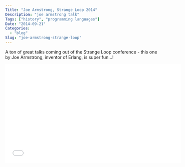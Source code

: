 ```yaml
---
Title: "Joe Armstrong, Strange Loop 2014"
Description: "joe armstrong talk"
Tags: ["history", "programming languages"]
Date: "2014-09-21"
Categories:
  - "blog"
Slug: "joe-armstrong-strange-loop"
---
```


A ton of great talks coming out of the Strange Loop conference - this one by Joe Armstrong, inventor of Erlang, is super fun...!

<div class="video-container">
<iframe width="560" height="315" src="//www.youtube.com/embed/lKXe3HUG2l4" frameborder="0" allowfullscreen></iframe>
</div>
